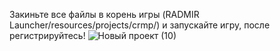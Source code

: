 Закиньте все файлы в корень игры (RADMIR Launcher/resources/projects/crmp/) и запускайте игру, после регистрируйтесь!
![Новый проект (10)](https://user-images.githubusercontent.com/75806155/219133712-274556aa-6678-4076-bbe4-b1f0d99b3f2d.png)
